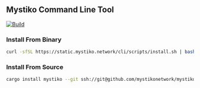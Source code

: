 ## Mystiko Command Line Tool

[![Build](https://github.com/mystikonetwork/mystiko-cli/actions/workflows/build.yml/badge.svg?branch=master)](https://github.com/mystikonetwork/mystiko-cli/actions/workflows/build.yml)

### Install From Binary
```bash
curl -sfSL https://static.mystiko.network/cli/scripts/install.sh | bash
```

### Install From Source
```bash
cargo install mystiko --git ssh://git@github.com/mystikonetwork/mystiko-cli.git
```